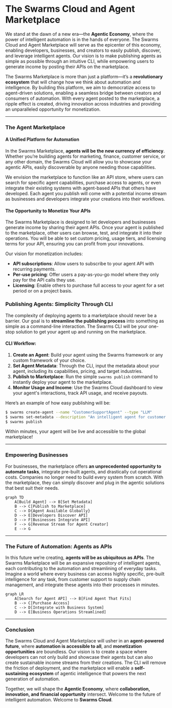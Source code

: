 # The Swarms Cloud and Agent Marketplace

We stand at the dawn of a new era—the **Agentic Economy**, where the power of intelligent automation is in the hands of everyone. The Swarms Cloud and Agent Marketplace will serve as the epicenter of this economy, enabling developers, businesses, and creators to easily publish, discover, and leverage intelligent agents. Our vision is to make publishing agents as simple as possible through an intuitive CLI, while empowering users to generate income by posting their APIs on the marketplace.

The Swarms Marketplace is more than just a platform—it’s a **revolutionary ecosystem** that will change how we think about automation and intelligence. By building this platform, we aim to democratize access to agent-driven solutions, enabling a seamless bridge between creators and consumers of automation. With every agent posted to the marketplace, a ripple effect is created, driving innovation across industries and providing an unparalleled opportunity for monetization.

---

### The Agent Marketplace

#### A Unified Platform for Automation

In the Swarms Marketplace, **agents will be the new currency of efficiency**. Whether you’re building agents for marketing, finance, customer service, or any other domain, the Swarms Cloud will allow you to showcase your agentic APIs, easily discoverable by anyone needing those capabilities.

We envision the marketplace to function like an API store, where users can search for specific agent capabilities, purchase access to agents, or even integrate their existing systems with agent-based APIs that others have developed. Each agent you publish will come with a potential income stream as businesses and developers integrate your creations into their workflows.

#### The Opportunity to Monetize Your APIs

The Swarms Marketplace is designed to let developers and businesses generate income by sharing their agent APIs. Once your agent is published to the marketplace, other users can browse, test, and integrate it into their operations. You will be able to set custom pricing, usage tiers, and licensing terms for your API, ensuring you can profit from your innovations.

Our vision for monetization includes:
- **API subscriptions**: Allow users to subscribe to your agent API with recurring payments.
- **Per-use pricing**: Offer users a pay-as-you-go model where they only pay for the API calls they use.
- **Licensing**: Enable others to purchase full access to your agent for a set period or on a project basis.

### Publishing Agents: Simplicity Through CLI

The complexity of deploying agents to a marketplace should never be a barrier. Our goal is to **streamline the publishing process** into something as simple as a command-line interaction. The Swarms CLI will be your one-stop solution to get your agent up and running on the marketplace.

#### CLI Workflow:

1. **Create an Agent**: Build your agent using the Swarms framework or any custom framework of your choice.
2. **Set Agent Metadata**: Through the CLI, input the metadata about your agent, including its capabilities, pricing, and target industries.
3. **Publish to Marketplace**: Run the simple `swarms publish` command to instantly deploy your agent to the marketplace.
4. **Monitor Usage and Income**: Use the Swarms Cloud dashboard to view your agent's interactions, track API usage, and receive payouts.

Here’s an example of how easy publishing will be:

```bash
$ swarms create-agent --name "CustomerSupportAgent" --type "LLM" 
$ swarms set-metadata --description "An intelligent agent for customer support operations" --pricing "subscription" --rate "$20/month"
$ swarms publish
```

Within minutes, your agent will be live and accessible to the global marketplace!

---

### Empowering Businesses

For businesses, the marketplace offers **an unprecedented opportunity to automate tasks**, integrate pre-built agents, and drastically cut operational costs. Companies no longer need to build every system from scratch. With the marketplace, they can simply discover and plug in the agentic solutions that best suit their needs.


```mermaid
graph TD
    A[Build Agent] --> B[Set Metadata]
    B --> C[Publish to Marketplace]
    C --> D{Agent Available Globally}
    D --> E[Developers Discover API]
    D --> F[Businesses Integrate API]
    F --> G[Revenue Stream for Agent Creator]
    E --> G
```

---

### The Future of Automation: Agents as APIs

In this future we’re creating, **agents will be as ubiquitous as APIs**. The Swarms Marketplace will be an expansive repository of intelligent agents, each contributing to the automation and streamlining of everyday tasks. Imagine a world where every business can access highly specific, pre-built intelligence for any task, from customer support to supply chain management, and integrate these agents into their processes in minutes.


```mermaid
graph LR
    A[Search for Agent API] --> B[Find Agent That Fits]
    B --> C[Purchase Access]
    C --> D[Integrate with Business System]
    D --> E[Business Operations Streamlined]
```

---

### Conclusion

The Swarms Cloud and Agent Marketplace will usher in an **agent-powered future**, where **automation is accessible to all**, and **monetization opportunities** are boundless. Our vision is to create a space where developers can not only build and showcase their agents but can also create sustainable income streams from their creations. The CLI will remove the friction of deployment, and the marketplace will enable a **self-sustaining ecosystem** of agentic intelligence that powers the next generation of automation. 

Together, we will shape the **Agentic Economy**, where **collaboration, innovation, and financial opportunity** intersect. Welcome to the future of intelligent automation. Welcome to **Swarms Cloud**.